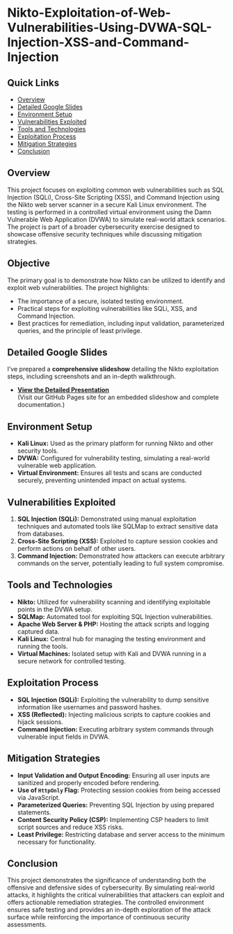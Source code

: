 # Nikto-Exploitation-of-Web-Vulnerabilities-Using-DVWA-SQL-Injection-XSS-and-Command-Injection

## Quick Links
- [Overview](#overview)
- [Detailed Google Slides](#detailed-google-slides)
- [Environment Setup](#environment-setup)
- [Vulnerabilities Exploited](#vulnerabilities-exploited)
- [Tools and Technologies](#tools-and-technologies)
- [Exploitation Process](#exploitation-process)
- [Mitigation Strategies](#mitigation-strategies)
- [Conclusion](#conclusion)

## Overview
This project focuses on exploiting common web vulnerabilities such as SQL Injection (SQLi), Cross-Site Scripting (XSS), and Command Injection using the Nikto web server scanner in a secure Kali Linux environment. The testing is performed in a controlled virtual environment using the Damn Vulnerable Web Application (DVWA) to simulate real-world attack scenarios. The project is part of a broader cybersecurity exercise designed to showcase offensive security techniques while discussing mitigation strategies.

## Objective
The primary goal is to demonstrate how Nikto can be utilized to identify and exploit web vulnerabilities. The project highlights:
- The importance of a secure, isolated testing environment.
- Practical steps for exploiting vulnerabilities like SQLi, XSS, and Command Injection.
- Best practices for remediation, including input validation, parameterized queries, and the principle of least privilege.

## Detailed Google Slides
I’ve prepared a **comprehensive slideshow** detailing the Nikto exploitation steps, including screenshots and an in-depth walkthrough.  
- **[View the Detailed Presentation](https://chetflowers.github.io/Hacking.Web.Apps.Nikto/)**  
  (Visit our GitHub Pages site for an embedded slideshow and complete documentation.)

## Environment Setup
- **Kali Linux:** Used as the primary platform for running Nikto and other security tools.
- **DVWA:** Configured for vulnerability testing, simulating a real-world vulnerable web application.
- **Virtual Environment:** Ensures all tests and scans are conducted securely, preventing unintended impact on actual systems.

## Vulnerabilities Exploited
1. **SQL Injection (SQLi):** Demonstrated using manual exploitation techniques and automated tools like SQLMap to extract sensitive data from databases.
2. **Cross-Site Scripting (XSS):** Exploited to capture session cookies and perform actions on behalf of other users.
3. **Command Injection:** Demonstrated how attackers can execute arbitrary commands on the server, potentially leading to full system compromise.

## Tools and Technologies
- **Nikto:** Utilized for vulnerability scanning and identifying exploitable points in the DVWA setup.
- **SQLMap:** Automated tool for exploiting SQL Injection vulnerabilities.
- **Apache Web Server & PHP:** Hosting the attack scripts and logging captured data.
- **Kali Linux:** Central hub for managing the testing environment and running the tools.
- **Virtual Machines:** Isolated setup with Kali and DVWA running in a secure network for controlled testing.

## Exploitation Process
- **SQL Injection (SQLi):** Exploiting the vulnerability to dump sensitive information like usernames and password hashes.
- **XSS (Reflected):** Injecting malicious scripts to capture cookies and hijack sessions.
- **Command Injection:** Executing arbitrary system commands through vulnerable input fields in DVWA.

## Mitigation Strategies
- **Input Validation and Output Encoding:** Ensuring all user inputs are sanitized and properly encoded before rendering.
- **Use of `HttpOnly` Flag:** Protecting session cookies from being accessed via JavaScript.
- **Parameterized Queries:** Preventing SQL Injection by using prepared statements.
- **Content Security Policy (CSP):** Implementing CSP headers to limit script sources and reduce XSS risks.
- **Least Privilege:** Restricting database and server access to the minimum necessary for functionality.

## Conclusion
This project demonstrates the significance of understanding both the offensive and defensive sides of cybersecurity. By simulating real-world attacks, it highlights the critical vulnerabilities that attackers can exploit and offers actionable remediation strategies. The controlled environment ensures safe testing and provides an in-depth exploration of the attack surface while reinforcing the importance of continuous security assessments.

